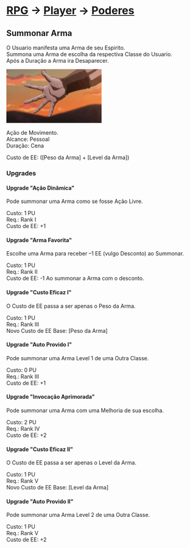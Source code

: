# [RPG](../../../RPG.md) -> [Player](../../Player.md) -> [Poderes](../Poderes.md)

## Summonar Arma

O Usuario manifesta uma Arma de seu Espirito.  
Summona uma Arma de escolha da respectiva Classe do Usuario.  
Após a Duração a Arma ira Desaparecer.

![Exemplo Visual](./Summonar-Arma-Visual.gif)

Ação de Movimento.  
Alcance: Pessoal  
Duração: Cena

Custo de EE: ([Peso da Arma] + [Level da Arma])

### Upgrades

#### Upgrade "Ação Dinâmica"

Pode summonar uma Arma como se fosse Ação Livre.

Custo: 1 PU  
Req.: Rank I  
Custo de EE: +1

#### Upgrade "Arma Favorita"

Escolhe uma Arma para receber –1 EE (vulgo Desconto) ao Summonar.

Custo: 1 PU  
Req.: Rank II  
Custo de EE: -1 Ao summonar a Arma com o desconto.

#### Upgrade "Custo Eficaz I"

O Custo de EE passa a ser apenas o Peso da Arma.

Custo: 1 PU  
Req.: Rank III  
Novo Custo de EE Base: [Peso da Arma]

#### Upgrade "Auto Provido I"

Pode summonar uma Arma Level 1 de uma Outra Classe.

Custo: 0 PU  
Req.: Rank III  
Custo de EE: +1

#### Upgrade "Invocação Aprimorada"

Pode summonar uma Arma com uma Melhoria de sua escolha.

Custo: 2 PU  
Req.: Rank IV  
Custo de EE: +2

#### Upgrade "Custo Eficaz II"

O Custo de EE passa a ser apenas o Level da Arma.

Custo: 1 PU  
Req.: Rank V  
Novo Custo de EE Base: [Level da Arma]

#### Upgrade "Auto Provido II"

Pode summonar uma Arma Level 2 de uma Outra Classe.

Custo: 1 PU  
Req.: Rank V  
Custo de EE: +2
